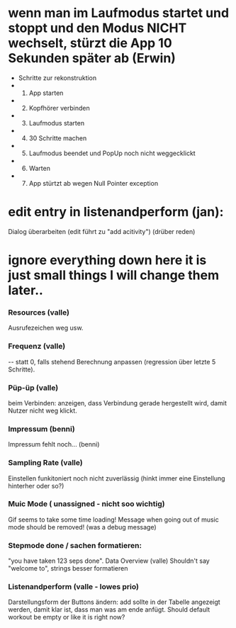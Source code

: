 ﻿# wenn man im Laufmodus startet und stoppt und den Modus NICHT wechselt, stürzt die App 10 Sekunden später ab (Erwin)
 - Schritte zur rekonstruktion
  - 1. App starten
  - 2. Kopfhörer verbinden
  - 3. Laufmodus starten
  - 4. 30 Schritte machen
  - 5. Laufmodus beendet und PopUp noch nicht weggecklickt
  - 6. Warten
  - 7. App stürtzt ab wegen Null Pointer exception
# edit entry in listenandperform (jan):
Dialog überarbeiten (edit führt zu "add acitivity") (drüber reden)


# ignore everything down here it is just small things I will change them later..
### Resources (valle)
Ausrufezeichen weg usw.
### Frequenz (valle)
-- statt 0, falls stehend
Berechnung anpassen (regression über letzte 5 Schritte).

### Püp-üp (valle)
beim Verbinden: anzeigen, dass Verbindung gerade hergestellt wird, damit Nutzer nicht weg klickt.

### Impressum (benni)
Impressum fehlt noch... (benni)

### Sampling Rate (valle)
Einstellen funkitoniert noch nicht zuverlässig (hinkt immer eine Einstellung hinterher oder so?)

### Muic Mode ( unassigned - nicht soo wichtig)
Gif seems to take some time loading!
Message when going out of music mode should be removed! (was a debug message)

### Stepmode done / sachen formatieren:
"you have taken 123 seps done".
 Data Overview (valle)
Shouldn't say "welcome to", strings besser formatieren


### Listenandperform (valle - lowes prio)
Darstellungsform der Buttons ändern: add sollte in der Tabelle angezeigt werden, damit klar ist, dass man was am ende anfügt.
Should default workout be empty or like it is right now?

